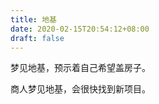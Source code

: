 ```yaml
---
title: 地基
date: 2020-02-15T20:54:12+08:00
draft: false
---
```


梦见地基，预示着自己希望盖房子。<br>


商人梦见地基，会很快找到新项目。<br>
